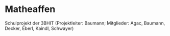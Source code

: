 # Matheaffen
Schulprojekt der 3BHIT (Projektleiter: Baumann; Mitglieder: Agac, Baumann, Decker, Eberl, Kaindl, Schwayer)
